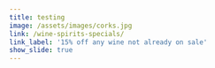 ```yaml
---
title: testing
image: /assets/images/corks.jpg
link: /wine-spirits-specials/
link_label: '15% off any wine not already on sale'
show_slide: true
---
```

